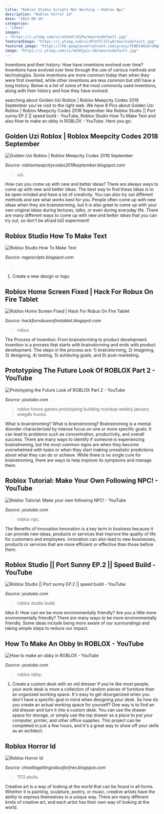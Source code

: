 ```yaml
---
title: "Roblox Studio Scripts Not Working ~ Roblox Npc"
description: "Roblox horror id"
date: "2022-09-16"
categories:
- "ideas"
images:
- "https://i.ytimg.com/vi/a5dxVCJdjPw/maxresdefault.jpg"
featuredImage: "https://i.ytimg.com/vi/R7af5l3Jly8/maxresdefault.jpg"
featured_image: "https://lh6.googleusercontent.com/proxy/fkB6I4HidrwMgOEOFCpk3yZiTj7MX2UbcslQIdjmT4JmAFMTlnAEMTM3xLGnUvJVbzTm3daUI1DRPLDZv7nltbdr_TQagYqeca-2dClTfw1v4NgO8fCyBvQk0ax69TQ8=w1200-h630-p-k-no-nu"
image: "https://i.ytimg.com/vi/km5Hjpiz-GQ/maxresdefault.jpg"
---
```



Inventions and their history: How have inventions evolved over time?
Inventions have evolved over time through the use of various methods and technologies. Some inventions are more common today than when they were first invented, while other inventions are less common but still have a long history. Below is a list of some of the most commonly used inventions, along with their history and how they have evolved.

	

		
searching about Golden Uzi Roblox | Roblox Meepcity Codes 2018 September you've visit to the right web. We have 8 Pics about Golden Uzi Roblox | Roblox Meepcity Codes 2018 September like Roblox Studio || Port sunny EP.2 || speed build - YouTube, Roblox Studio How To Make Text and also How to make an obby in ROBLOX - YouTube. Here you go:
		
    
## Golden Uzi Roblox | Roblox Meepcity Codes 2018 September

<img loading=lazy src="https://i.ytimg.com/vi/a5dxVCJdjPw/maxresdefault.jpg" onerror="this.onerror=null;this.src='https://tse2.mm.bing.net/th?id=OIP.9svHnFFmbYXlgwcgpsy9FwHaEK&amp;pid=15.1';" alt="Golden Uzi Roblox | Roblox Meepcity Codes 2018 September">

_Source: robloxmeepcitycodes2018september.blogspot.com_

>uzi. 

	

How can you come up with new and better ideas?
There are always ways to come up with new and better ideas. The best way to find these ideas is to be open minded and have a lot of creativity. You can also try out different methods and see what works best for you. People often come up with new ideas when they are brainstorming, but it is also great to come up with your own original ideas during lectures, talks, or even during everyday life. There are many different ways to come up with new and better ideas that you can try out, so don’t be afraid toD experiment!

    
## Roblox Studio How To Make Text

<img loading=lazy src="https://lh3.googleusercontent.com/proxy/MsElfj0g2Ez5WR603E-OBynaqlVVz0YT7_KON0_TNG27jFFWAUMCs1mzjjzzClL1xwgMrBhGufuyCpIwAgDWdi214BYSKxk2qwcLbiCFN6G-IdDNv37KjHEalNfa3DtOwPnhzzDWE9X9eEjsfVSS_85UrxTXJDtdubRlXqO930Fk22nkjA=w1200-h630-p-k-no-nu" onerror="this.onerror=null;this.src='https://tse1.mm.bing.net/th?id=OIP.O1BaSJTom-g0vaFqCka6HAHaDc&amp;pid=15.1';" alt="Roblox Studio How To Make Text">

_Source: ragescripts.blogspot.com_

>. 

	

1. Create a new design or logo.

    
## Roblox Home Screen Fixed | Hack For Robux On Fire Tablet

<img loading=lazy src="https://lh6.googleusercontent.com/proxy/6OgppKwWVEaMMDyoWigs9RoKA7oO7bhGvWFFDBAsoWmD-J_5bzzUH6Xm4LTg8EoKt-ycHLxDTaGNaxMdwCTHKORBjKa8-N8h=w1200-h630-pd" onerror="this.onerror=null;this.src='https://tse4.mm.bing.net/th?id=OIP.8yn8P-Om-11TLH2LkNSljQHaD4&amp;pid=15.1';" alt="Roblox Home Screen Fixed | Hack For Robux On Fire Tablet">

_Source: hackforrobuxonfiretablet.blogspot.com_

>robux. 

	

The Process of Invention: From brainstorming to product development.
Invention is a process that starts with brainstorming and ends with product development. The steps in the process are: 1) brainstorming, 2) imagining, 3) designing, 4) testing, 5) achieving goals, and 6) post-marketing.

    
## Prototyping The Future Look Of ROBLOX Part 2 - YouTube

<img loading=lazy src="https://i.ytimg.com/vi/R7af5l3Jly8/maxresdefault.jpg" onerror="this.onerror=null;this.src='https://tse3.mm.bing.net/th?id=OIP._OE1WvllKu93GsKK3gzhIwHaEK&amp;pid=15.1';" alt="Prototyping the Future Look of ROBLOX Part 2 - YouTube">

_Source: youtube.com_

>roblox future games prototyping building roundup weekly january wwgdb trucks. 

	

What is brainstroming?
What is brainstroming? Brainstroming is a mental disorder characterized by intense focus on one or more specific goals. It can lead to problems such as concentration, productivity, and overall success. There are many ways to identify if someone is experiencing brainstroming, but the most common signs are when they become overwhelmed with tasks or when they start making unrealistic predictions about what they can do or achieve. While there is no single cure for brainstroming, there are ways to help improve its symptoms and manage them.

    
## Roblox Tutorial: Make Your Own Following NPC! - YouTube

<img loading=lazy src="https://i.ytimg.com/vi/BdJ0-Hphh9g/hqdefault.jpg" onerror="this.onerror=null;this.src='https://tse3.mm.bing.net/th?id=OIP.kUITQzynF5WXlCmr4lhiUAHaFj&amp;pid=15.1';" alt="Roblox Tutorial: Make your own following NPC! - YouTube">

_Source: youtube.com_

>roblox npc. 

	

The Benefits of Innovation
Innovation is a key term in business because it can provide new ideas, products or services that improve the quality of life for customers and employees. innovation can also lead to new businesses, products or services that are more efficient or effective than those before them.

    
## Roblox Studio || Port Sunny EP.2 || Speed Build - YouTube

<img loading=lazy src="https://i.ytimg.com/vi/km5Hjpiz-GQ/maxresdefault.jpg" onerror="this.onerror=null;this.src='https://tse4.mm.bing.net/th?id=OIP.PGBcYf1XV1M5iJxuR5HZzQHaEK&amp;pid=15.1';" alt="Roblox Studio || Port sunny EP.2 || speed build - YouTube">

_Source: youtube.com_

>roblox studio build. 

	

Idea 4: How can we be more environmentally friendly?
Are you a little more environmentally friendly? There are many ways to be more environmentally friendly. Some ideas include being more aware of our surroundings and taking simple steps to reduce our impact.

    
## How To Make An Obby In ROBLOX - YouTube

<img loading=lazy src="https://i.ytimg.com/vi/uzrqMq7H05Q/maxresdefault.jpg" onerror="this.onerror=null;this.src='https://tse3.mm.bing.net/th?id=OIP.U7yv8R0h0kJBd_kmjhXFCgHaEK&amp;pid=15.1';" alt="How to make an obby in ROBLOX - YouTube">

_Source: youtube.com_

>roblox obby. 

	

1. Create a custom desk with an old dresser
If you're like most people, your work desk is more a collection of random pieces of furniture than an organized working space. It's easy to get disorganized when you don't have a specific goal in mind when designing your desk. So how do you create an actual working space for yourself? One way is to find an old dresser and turn it into a custom desk. You can use the drawer space for storage, or simply use the top drawer as a place to put your computer, printer, and other office supplies. This project can be completed in just a few hours, and it's a great way to show off your skills as an architect.

    
## Roblox Horror Id

<img loading=lazy src="https://lh6.googleusercontent.com/proxy/fkB6I4HidrwMgOEOFCpk3yZiTj7MX2UbcslQIdjmT4JmAFMTlnAEMTM3xLGnUvJVbzTm3daUI1DRPLDZv7nltbdr_TQagYqeca-2dClTfw1v4NgO8fCyBvQk0ax69TQ8=w1200-h630-p-k-no-nu" onerror="this.onerror=null;this.src='https://tse1.mm.bing.net/th?id=OIP.zgGXyhlemVtNComnJG4wtgAAAA&amp;pid=15.1';" alt="Roblox Horror Id">

_Source: cheattogettingrobuxforfree.blogspot.com_

>1113 skulls. 

	

Creative art is a way of looking at the world that can be found in all forms. Whether it is painting, sculpture, poetry, or music, creative artists have the ability to express themselves in a unique way. There are many different kinds of creative art, and each artist has their own way of looking at the world.


